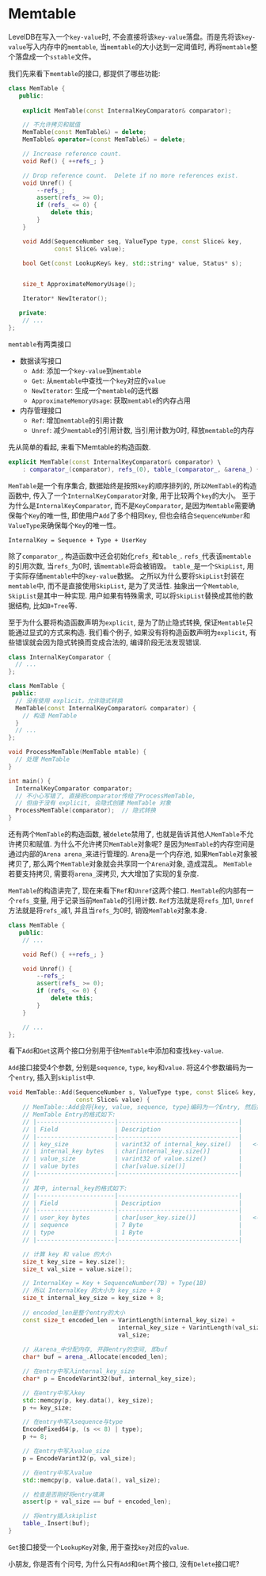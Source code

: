 # Memtable

LevelDB在写入一个`key-value`时, 不会直接将该`key-value`落盘。而是先将该`key-value`写入内存中的`memtable`, 当`memtable`的大小达到一定阈值时, 再将`memtable`整个落盘成一个`sstable`文件。

我们先来看下`memtable`的接口, 都提供了哪些功能:

```cpp
class MemTable {
   public:
    
    explicit MemTable(const InternalKeyComparator& comparator);

    // 不允许拷贝和赋值
    MemTable(const MemTable&) = delete;
    MemTable& operator=(const MemTable&) = delete;

    // Increase reference count.
    void Ref() { ++refs_; }

    // Drop reference count.  Delete if no more references exist.
    void Unref() {
        --refs_;
        assert(refs_ >= 0);
        if (refs_ <= 0) {
            delete this;
        }
    }

    void Add(SequenceNumber seq, ValueType type, const Slice& key,
             const Slice& value);

    bool Get(const LookupKey& key, std::string* value, Status* s);


    size_t ApproximateMemoryUsage();

    Iterator* NewIterator();

   private:
    // ...
};
```

`memtable`有两类接口

- 数据读写接口
  - `Add`: 添加一个`key-value`到`memtable`
  - `Get`: 从`memtable`中查找一个`key`对应的`value`
  - `NewIterator`: 生成一个`memtable`的迭代器
  - `ApproximateMemoryUsage`: 获取`memtable`的内存占用
- 内存管理接口
  - `Ref`: 增加`memtable`的引用计数
  - `Unref`: 减少`memtable`的引用计数, 当引用计数为0时, 释放`memtable`的内存

先从简单的看起, 来看下Memtable的构造函数.

```c++
explicit MemTable(const InternalKeyComparator& comparator) \
    : comparator_(comparator), refs_(0), table_(comparator_, &arena_) {}
```

`MemTable`是一个有序集合, 数据始终是按照`key`的顺序排列的, 所以`MemTable`的构造函数中, 传入了一个`InternalKeyComparator`对象, 用于比较两个`key`的大小。
至于为什么是`InternalKeyComparator`, 而不是`KeyComparator`, 是因为`Memtable`需要确保每个`Key`的唯一性, 即使用户`Add`了多个相同`Key`, 但也会结合`SequenceNumber`和`ValueType`来确保每个`Key`的唯一性。

```
InternalKey = Sequence + Type + UserKey
```

除了`comparator_`, 构造函数中还会初始化`refs_`和`table_`.
`refs_`代表该`memtable`的引用次数, 当`refs_`为0时, 该`memtable`将会被销毁。
`table_`是一个`SkipList`, 用于实际存储`memtable`中的`key-value`数据。
之所以为什么要将`SkipList`封装在`memtable`中, 而不是直接使用`SkipList`, 是为了灵活性. 抽象出一个`Memtable`, `SkipList`是其中一种实现. 用户如果有特殊需求, 可以将`SkipList`替换成其他的数据结构, 比如`B+Tree`等.

至于为什么要将构造函数声明为`explicit`, 是为了防止隐式转换, 保证`Memtable`只能通过显式的方式来构造.
我们看个例子, 如果没有将构造函数声明为`explicit`, 有些错误就会因为隐式转换而变成合法的, 编译阶段无法发现错误.

```c++
class InternalKeyComparator {
  // ...
};

class MemTable {
 public:
  // 没有使用 explicit，允许隐式转换
  MemTable(const InternalKeyComparator& comparator) {
    // 构造 MemTable
  }
  // ...
};

void ProcessMemTable(MemTable mtable) {
  // 处理 MemTable
}

int main() {
  InternalKeyComparator comparator;
  // 不小心写错了, 直接把comparator传给了ProcessMemTable,
  // 但由于没有 explicit, 会隐式创建 MemTable 对象
  ProcessMemTable(comparator);  // 隐式转换
}
```

还有两个`MemTable`的构造函数, 被`delete`禁用了, 也就是告诉其他人`MemTable`不允许拷贝和赋值.
为什么不允许拷贝`MemTable`对象呢? 是因为`MemTable`的内存空间是通过内部的`Arena arena_`来进行管理的.
`Arena`是一个内存池, 如果`MemTable`对象被拷贝了, 那么两个`MemTable`对象就会共享同一个`Arena`对象, 造成混乱。
`MemTable`若要支持拷贝, 需要将`arena_`深拷贝, 大大增加了实现的复杂度.

`MemTable`的构造讲完了, 现在来看下`Ref`和`Unref`这两个接口.
`MemTable`的内部有一个`refs_`变量, 用于记录当前`MemTable`的引用计数.
`Ref`方法就是将`refs_`加1, `Unref`方法就是将`refs_`减1, 并且当`refs_`为0时, 销毁`MemTable`对象本身.

```cpp
class MemTable {
   public:
    // ...

    void Ref() { ++refs_; }

    void Unref() {
        --refs_;
        assert(refs_ >= 0);
        if (refs_ <= 0) {
            delete this;
        }
    }

    // ...
};
```

看下`Add`和`Get`这两个接口分别用于往`MemTable`中添加和查找`key-value`.

`Add`接口接受4个参数, 分别是`sequence`, `type`, `key`和`value`.
将这4个参数编码为一个`entry`, 插入到`skiplist`中.

```cpp
void MemTable::Add(SequenceNumber s, ValueType type, const Slice& key,
                   const Slice& value) {
    // MemTable::Add会将{key, value, sequence, type}编码为一个Entry, 然后插入到SkipList中 
    // MemTable Entry的格式如下:
    // |----------------------|----------------------------------|
    // | Field                | Description                      |
    // |----------------------|----------------------------------|
    // | key_size             | varint32 of internal_key.size()  |   <--- head
    // | internal_key bytes   | char[internal_key.size()]        |
    // | value_size           | varint32 of value.size()         |
    // | value bytes          | char[value.size()]               |
    // |----------------------|----------------------------------|
    // 
    // 其中, internal_key的格式如下:
    // |----------------------|----------------------------------|
    // | Field                | Description                      |
    // |----------------------|----------------------------------|
    // | user_key bytes       | char[user_key.size()]            |   <--- head
    // | sequence             | 7 Byte                           |
    // | type                 | 1 Byte                           |
    // |----------------------|----------------------------------|

    // 计算 key 和 value 的大小
    size_t key_size = key.size();
    size_t val_size = value.size();

    // InternalKey = Key + SequenceNumber(7B) + Type(1B)
    // 所以 InternalKey 的大小为 key_size + 8
    size_t internal_key_size = key_size + 8;
    
    // encoded_len是整个entry的大小
    const size_t encoded_len = VarintLength(internal_key_size) +
                               internal_key_size + VarintLength(val_size) +
                               val_size;
    
    // 从arena_中分配内存, 开辟entry的空间, 即buf
    char* buf = arena_.Allocate(encoded_len);

    // 在entry中写入internal_key_size
    char* p = EncodeVarint32(buf, internal_key_size);

    // 在entry中写入key
    std::memcpy(p, key.data(), key_size);
    p += key_size;

    // 在entry中写入sequence与type
    EncodeFixed64(p, (s << 8) | type);
    p += 8;

    // 在entry中写入value_size
    p = EncodeVarint32(p, val_size);

    // 在entry中写入value
    std::memcpy(p, value.data(), val_size);

    // 检查是否刚好将entry填满
    assert(p + val_size == buf + encoded_len);

    // 将entry插入skiplist
    table_.Insert(buf);
}
```

`Get`接口接受一个`LookupKey`对象, 用于查找`key`对应的`value`.

小朋友, 你是否有个问号, 为什么只有`Add`和`Get`两个接口, 没有`Delete`接口呢?
